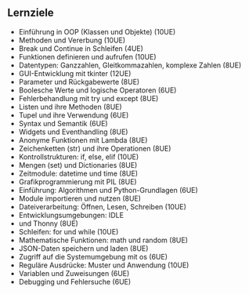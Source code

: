 ## Lernziele

- Einführung in OOP (Klassen und Objekte) (10UE)
- Methoden und Vererbung (10UE)
- Break und Continue in Schleifen (4UE)
- Funktionen definieren und aufrufen (10UE)
- Datentypen: Ganzzahlen, Gleitkommazahlen, komplexe Zahlen (8UE)
- GUI-Entwicklung mit tkinter (12UE)
- Parameter und Rückgabewerte (8UE)
- Boolesche Werte und logische Operatoren (6UE)
- Fehlerbehandlung mit try und except (8UE)
- Listen und ihre Methoden (8UE)
- Tupel und ihre Verwendung (6UE)
- Syntax und Semantik (6UE)
- Widgets und Eventhandling (8UE)
- Anonyme Funktionen mit Lambda (8UE)
- Zeichenketten (str) und ihre Operationen (8UE)
- Kontrollstrukturen: if, else, elif (10UE)
- Mengen (set) und Dictionaries (8UE)
- Zeitmodule: datetime und time (8UE)
- Grafikprogrammierung mit PIL (8UE)
- Einführung: Algorithmen und Python-Grundlagen (6UE)
- Module importieren und nutzen (8UE)
- Dateiverarbeitung: Öffnen, Lesen, Schreiben (10UE)
- Entwicklungsumgebungen: IDLE
- und Thonny (8UE)
- Schleifen: for und while (10UE)
- Mathematische Funktionen: math und random (8UE)
- JSON-Daten speichern und laden (8UE)
- Zugriff auf die Systemumgebung mit os (6UE)
- Reguläre Ausdrücke: Muster und Anwendung (10UE)
- Variablen und Zuweisungen (6UE)
- Debugging und Fehlersuche (6UE)